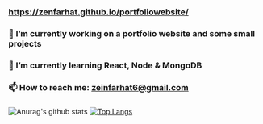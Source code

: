 ### https://zenfarhat.github.io/portfoliowebsite/
### 🔭 I’m currently working on a portfolio website and some small projects
### 🌱 I’m currently learning React, Node & MongoDB
### 📫 How to reach me: zeinfarhat6@gmail.com
###
###
![Anurag's github stats](https://github-readme-stats.vercel.app/api?username=ZenFarhat&count_private=true)
[![Top Langs](https://github-readme-stats.vercel.app/api/top-langs/?username=ZenFarhat&layout=compact)](https://github.com/anuraghazra/github-readme-stats)

<!--
**ZenFarhat/ZenFarhat** is a ✨ _special_ ✨ repository because its `README.md` (this file) appears on your GitHub profile.

Here are some ideas to get you started:

